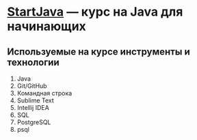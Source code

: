 ﻿# [StartJava](https://topjava.ru/startjava) — курс на Java для начинающих

## Используемые на курсе инструменты и технологии

1. Java
1. Git/GitHub
1. Командная строка
1. Sublime Text
1. Intellij IDEA
1. SQL
1. PostgreSQL
1. psql